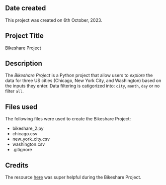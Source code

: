 ## Date created
This project was created on 6th October, 2023.

## Project Title
Bikeshare Project

## Description
The *Bikeshare Project* is a Python project that allow users to _explore_ the data for three US cities (Chicago, New York City, and Washington) based on the inputs they enter. Data filtering is catigorized into: `city`, `month`, `day` or no filter `all`.

## Files used
The following files were used to create the Bikeshare Project:
* bikeshare_2.py
* chicago.csv
* new_york_city.csv
* washington.csv
* .gitignore

## Credits
The resource [here](https://github.com/udacity/psdnd_github) was super helpful during the Bikeshare Project.